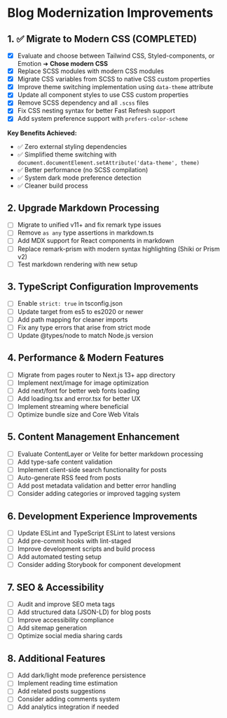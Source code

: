 # Blog Modernization Improvements

## 1. ✅ Migrate to Modern CSS (COMPLETED)
- [x] Evaluate and choose between Tailwind CSS, Styled-components, or Emotion ➜ **Chose modern CSS**
- [x] Replace SCSS modules with modern CSS modules 
- [x] Migrate CSS variables from SCSS to native CSS custom properties
- [x] Improve theme switching implementation using `data-theme` attribute
- [x] Update all component styles to use CSS custom properties
- [x] Remove SCSS dependency and all `.scss` files
- [x] Fix CSS nesting syntax for better Fast Refresh support
- [x] Add system preference support with `prefers-color-scheme`

**Key Benefits Achieved:**
- ✅ Zero external styling dependencies 
- ✅ Simplified theme switching with `document.documentElement.setAttribute('data-theme', theme)`
- ✅ Better performance (no SCSS compilation)
- ✅ System dark mode preference detection
- ✅ Cleaner build process

## 2. Upgrade Markdown Processing
- [ ] Migrate to unified v11+ and fix remark type issues
- [ ] Remove `as any` type assertions in markdown.ts
- [ ] Add MDX support for React components in markdown
- [ ] Replace remark-prism with modern syntax highlighting (Shiki or Prism v2)
- [ ] Test markdown rendering with new setup

## 3. TypeScript Configuration Improvements
- [ ] Enable `strict: true` in tsconfig.json
- [ ] Update target from es5 to es2020 or newer
- [ ] Add path mapping for cleaner imports
- [ ] Fix any type errors that arise from strict mode
- [ ] Update @types/node to match Node.js version

## 4. Performance & Modern Features
- [ ] Migrate from pages router to Next.js 13+ app directory
- [ ] Implement next/image for image optimization
- [ ] Add next/font for better web fonts loading
- [ ] Add loading.tsx and error.tsx for better UX
- [ ] Implement streaming where beneficial
- [ ] Optimize bundle size and Core Web Vitals

## 5. Content Management Enhancement
- [ ] Evaluate ContentLayer or Velite for better markdown processing
- [ ] Add type-safe content validation
- [ ] Implement client-side search functionality for posts
- [ ] Auto-generate RSS feed from posts
- [ ] Add post metadata validation and better error handling
- [ ] Consider adding categories or improved tagging system

## 6. Development Experience Improvements
- [ ] Update ESLint and TypeScript ESLint to latest versions
- [ ] Add pre-commit hooks with lint-staged
- [ ] Improve development scripts and build process
- [ ] Add automated testing setup
- [ ] Consider adding Storybook for component development

## 7. SEO & Accessibility
- [ ] Audit and improve SEO meta tags
- [ ] Add structured data (JSON-LD) for blog posts
- [ ] Improve accessibility compliance
- [ ] Add sitemap generation
- [ ] Optimize social media sharing cards

## 8. Additional Features
- [ ] Add dark/light mode preference persistence
- [ ] Implement reading time estimation
- [ ] Add related posts suggestions
- [ ] Consider adding comments system
- [ ] Add analytics integration if needed
